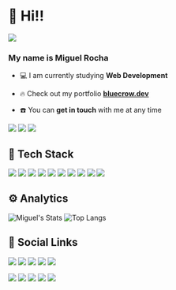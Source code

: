 # 🖖 Hi!!

![](https://komarev.com/ghpvc/?username=mmroch4&color=blue&style=for-the-badge)

### My name is Miguel Rocha

-  💻 I am currently studying **Web Development**

-  🔥 Check out my portfolio **[bluecrow.dev](https://www.bluecrow.dev/)**

-  ☎️ You can **get in touch** with me at any time

[![](https://img.shields.io/badge/Buy_Me_A_Coffee-FFDD00?style=for-the-badge&logo=buy-me-a-coffee&logoColor=black)](https://www.buymeacoffee.com/miguelrocha)
[![](https://img.shields.io/badge/PayPal-00457C?style=for-the-badge&logo=paypal&logoColor=white)](https://paypal.me/miguelmartinsrocha?country.x=PT&locale.x=pt_PT)
[![](https://img.shields.io/badge/fiverr-1DBF73?style=for-the-badge&logo=fiverr&logoColor=white)](https://www.fiverr.com/miguelrocha164)

## 🔧 Tech Stack

![](https://img.shields.io/badge/HTML5-E34F26?style=for-the-badge&logo=html5&logoColor=white)
![](https://img.shields.io/badge/CSS3-1572B6?style=for-the-badge&logo=css3&logoColor=white)
![](https://img.shields.io/badge/JavaScript-F7DF1E?style=for-the-badge&logo=javascript&logoColor=black)
![](https://img.shields.io/badge/TypeScript-007ACC?style=for-the-badge&logo=typescript&logoColor=white)
![](https://img.shields.io/badge/Node.js-43853D?style=for-the-badge&logo=node.js&logoColor=white)
![](https://img.shields.io/badge/Prisma-3982CE?style=for-the-badge&logo=Prisma&logoColor=white)
![](https://img.shields.io/badge/Express.js-404D59?style=for-the-badge)
![](https://img.shields.io/badge/React-20232A?style=for-the-badge&logo=react&logoColor=61DAFB)
![](https://img.shields.io/badge/styled--components-DB7093?style=for-the-badge&logo=styled-components&logoColor=white)
![](https://img.shields.io/badge/MySQL-00000F?style=for-the-badge&logo=mysql&logoColor=white)

## ⚙️ Analytics

![Miguel's Stats](https://github-readme-stats.vercel.app/api?username=mmroch4&count_private=true&hide=issues&show_icons=true&theme=tokyonight&bg_color=0D1B2A&title_color=ffffff&border_color=1B263B&icon_color=174271&text_color=ffffff&locale=en)
![Top Langs](https://github-readme-stats.vercel.app/api/top-langs/?username=mmroch4&show_icons=true&theme=tokyonight&bg_color=0D1B2A&title_color=ffffff&border_color=1B263B&icon_color=174271&text_color=ffffff&layout=compact&locale=en)

## 🔌 Social Links

[![](https://img.shields.io/badge/linktree-39E09B?style=for-the-badge&logo=linktree&logoColor=white)](https://linktr.ee/mmroch4)
[![](https://img.shields.io/badge/Gmail-D14836?style=for-the-badge&logo=gmail&logoColor=white)](mailto:miguelrocha.dev@gmail.com)
[![](https://img.shields.io/badge/Instagram-E4405F?style=for-the-badge&logo=instagram&logoColor=white)](https://www.instagram.com/souoorocha/)
[![](https://img.shields.io/badge/Twitter-1DA1F2?style=for-the-badge&logo=twitter&logoColor=white)](https://twitter.com/souoroch4)
[![](https://img.shields.io/badge/LinkedIn-0077B5?style=for-the-badge&logo=linkedin&logoColor=white)](https://www.linkedin.com/in/miguelmartinsrocha/)

[![](https://img.shields.io/badge/-LeetCode-FFA116?style=for-the-badge&logo=LeetCode&logoColor=black)](https://leetcode.com/mmroch4/)
[![](https://img.shields.io/badge/Stack_Overflow-FE7A16?style=for-the-badge&logo=stack-overflow&logoColor=white)](https://stackoverflow.com/users/19079641/miguel-rocha)
[![](https://img.shields.io/badge/GitLab-330F63?style=for-the-badge&logo=gitlab&logoColor=white)](https://gitlab.com/mmroch4)
[![](https://img.shields.io/badge/GitHub-100000?style=for-the-badge&logo=github&logoColor=white)](https://github.com/mmroch4)
[![](https://img.shields.io/badge/Codepen-000000?style=for-the-badge&logo=codepen&logoColor=white)](https://codepen.io/mmroch4)
